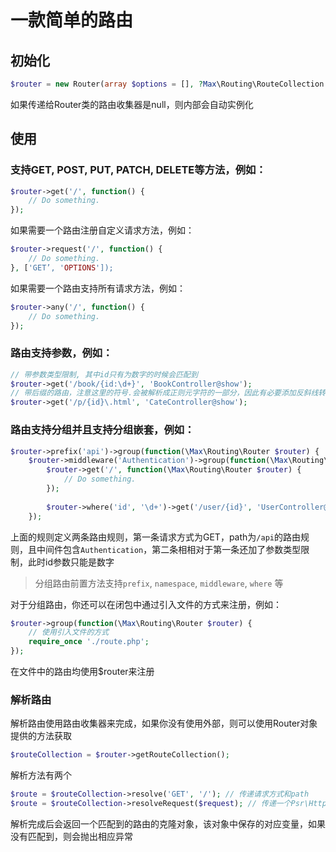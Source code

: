 # 一款简单的路由

## 初始化

```php
$router = new Router(array $options = [], ?Max\Routing\RouteCollection $routeCollection);
```

如果传递给Router类的路由收集器是null，则内部会自动实例化

## 使用

### 支持GET, POST, PUT, PATCH, DELETE等方法，例如：

```php
$router->get('/', function() {
    // Do something.
});
```

如果需要一个路由注册自定义请求方法，例如：

```php
$router->request('/', function() {
    // Do something.
}, ['GET’, 'OPTIONS']);
```

如果需要一个路由支持所有请求方法，例如：

```php
$router->any('/', function() {
    // Do something.
});
```

### 路由支持参数，例如：

```php
// 带参数类型限制, 其中id只有为数字的时候会匹配到
$router->get('/book/{id:\d+}', 'BookController@show');
// 带后缀的路由，注意这里的符号.会被解析成正则元字符的一部分，因此有必要添加反斜线转义
$router->get('/p/{id}\.html', 'CateController@show');
```


### 路由支持分组并且支持分组嵌套，例如：

```php
$router->prefix('api')->group(function(\Max\Routing\Router $router) {
    $router->middleware('Authentication')->group(function(\Max\Routing\Router $router) {
        $router->get('/', function(\Max\Routing\Router $router) {
            // Do something.
        });
        
        $router->where('id', '\d+')->get('/user/{id}', 'UserController@show');
    });
```

上面的规则定义两条路由规则，第一条请求方式为GET，path为`/api`的路由规则，且中间件包含`Authentication`，第二条相相对于第一条还加了参数类型限制，此时id参数只能是数字

> 分组路由前置方法支持`prefix`, `namespace`, `middleware`, `where` 等

对于分组路由，你还可以在闭包中通过引入文件的方式来注册，例如：

```php
$router->group(function(\Max\Routing\Router $router) {
    // 使用引入文件的方式
    require_once './route.php';
});
```

在文件中的路由均使用$router来注册

### 解析路由

解析路由使用路由收集器来完成，如果你没有使用外部，则可以使用Router对象提供的方法获取

```php
$routeCollection = $router->getRouteCollection();
```

解析方法有两个

```php
$route = $routeCollection->resolve('GET', '/'); // 传递请求方式和path
$route = $routeCollection->resolveRequest($request); // 传递一个Psr\Http\Message\ServerRequestInterface对象进行解析
```

解析完成后会返回一个匹配到的路由的克隆对象，该对象中保存的对应变量，如果没有匹配到，则会抛出相应异常
